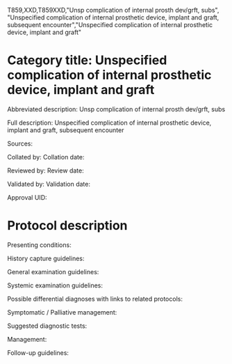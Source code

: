 T859,XXD,T859XXD,"Unsp complication of internal prosth dev/grft, subs", "Unspecified complication of internal prosthetic device, implant and graft, subsequent encounter","Unspecified complication of internal prosthetic device, implant and graft"
# Category title: Unspecified complication of internal prosthetic device, implant and graft

Abbreviated description: Unsp complication of internal prosth dev/grft, subs

Full description: Unspecified complication of internal prosthetic device, implant and graft, subsequent encounter

Sources:

Collated by:
Collation date:

Reviewed by:
Review date:

Validated by:
Validation date:

Approval UID:

# Protocol description

Presenting conditions:

History capture guidelines:

General examination guidelines:

Systemic examination guidelines:

Possible differential diagnoses with links to related protocols:

Symptomatic / Palliative management:

Suggested diagnostic tests:

Management:

Follow-up guidelines:
